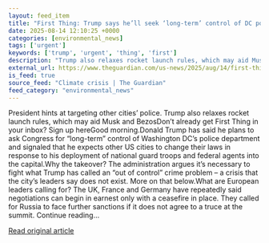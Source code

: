 ```yaml
---
layout: feed_item
title: "First Thing: Trump says he’ll seek ‘long-term’ control of DC police"
date: 2025-08-14 12:10:25 +0000
categories: [environmental_news]
tags: ['urgent']
keywords: ['trump', 'urgent', 'thing', 'first']
description: "Trump also relaxes rocket launch rules, which may aid Musk and BezosDon’t already get First Thing in your inbox"
external_url: https://www.theguardian.com/us-news/2025/aug/14/first-thing-trump-says-hell-seek-long-term-control-of-dc-police
is_feed: true
source_feed: "Climate crisis | The Guardian"
feed_category: "environmental_news"
---
```


President hints at targeting other cities’ police. Trump also relaxes rocket launch rules, which may aid Musk and BezosDon’t already get First Thing in your inbox? Sign up hereGood morning.Donald Trump has said he plans to ask Congress for “long-term” control of Washington DC’s police department and signaled that he expects other US cities to change their laws in response to his deployment of national guard troops and federal agents into the capital.Why the takeover? The administration argues it’s necessary to fight what Trump has called an “out of control” crime problem – a crisis that the city’s leaders say does not exist. More on that below.What are European leaders calling for? The UK, France and Germany have repeatedly said negotiations can begin in earnest only with a ceasefire in place. They called for Russia to face further sanctions if it does not agree to a truce at the summit. Continue reading...

[Read original article](https://www.theguardian.com/us-news/2025/aug/14/first-thing-trump-says-hell-seek-long-term-control-of-dc-police)
